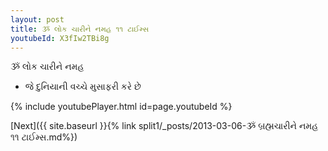 ```yaml
---
layout: post
title: ૐ લોક ચારીને નમહ ૧૧ ટાઈમ્સ
youtubeId: X3fIw2TBi8g
---
```

 
 
 ૐ લોક ચારીને નમહ  
 
 -  જે દુનિયાની વચ્ચે મુસાફરી કરે છે 
 
  
 
  
 
 
 
 
 
 


{% include youtubePlayer.html id=page.youtubeId %}
 
[Next]({{ site.baseurl }}{% link  split1/_posts/2013-03-06-ૐ બ્રહ્મચારીને નમહ ૧૧ ટાઈમ્સ.md%})
 
